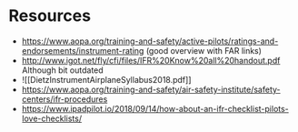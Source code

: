 # Resources
- https://www.aopa.org/training-and-safety/active-pilots/ratings-and-endorsements/instrument-rating (good overview with FAR links)
- http://www.igot.net/fly/cfi/files/IFR%20Know%20all%20handout.pdf Although bit outdated 
- ![[DietzInstrumentAirplaneSyllabus2018.pdf]]
- https://www.aopa.org/training-and-safety/air-safety-institute/safety-centers/ifr-procedures
- https://www.ipadpilot.io/2018/09/14/how-about-an-ifr-checklist-pilots-love-checklists/